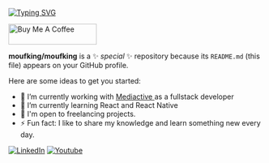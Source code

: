 [![Typing SVG](https://readme-typing-svg.demolab.com/?lines=Bonjour+ici+👋;Bienvenu+sur+mon+github)](https://git.io/typing-svg)

<a href="https://www.buymeacoffee.com/absatyaprakash" target="_blank"><img src="https://cdn.buymeacoffee.com/buttons/default-orange.png" alt="Buy Me A Coffee" height="41" width="174"></a>



**moufking/moufking** is a ✨ _special_ ✨ repository because its `README.md` (this file) appears on your GitHub profile.

Here are some ideas to get you started:

- 🔭 I’m currently working with <a href="https://mediactive-solutions.com/?utm_term=mediactive&utm_campaign=Brand+-+Mediactive+Solutions&utm_source=adwords&utm_medium=ppc&hsa_acc=4487267111&hsa_cam=20031435743&hsa_grp=155220609104&hsa_ad=656235801811&hsa_src=g&hsa_tgt=kwd-296091285579&hsa_kw=mediactive&hsa_mt=e&hsa_net=adwords&hsa_ver=3&gclid=CjwKCAjw-vmkBhBMEiwAlrMeF3qE6BjkJIcjnvRYLbEbyEseWfmfT4lMIpCzUe-HuZwjBESHMNep-hoCv8AQAvD_BwE">
Mediactive 
</a>as a fullstack developer
- 🌱 I’m currently learning React and React Native 
- 💼 I'm open to freelancing projects.
- ⚡ Fun fact: I like to share my knowledge and learn something new every day.


[![LinkedIn](https://img.shields.io/badge/LinkedIn-0077B5?style=for-the-badge&logo=linkedin&logoColor=white)](https://www.linkedin.com/in/moufid-alaofe-31a6b6168/)
[![Youtube](https://img.shields.io/badge/Youtube-0077B5?style=for-the-badge&logo=youtube&logoColor=red)](https://www.youtube.com/@Jelab)
